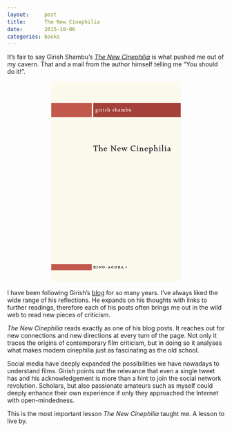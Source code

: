 ```yaml
---
layout:     post
title:      The New Cinephilia
date:       2015-10-06
categories: books
---
```


It’s fair to say Girish Shambu’s [*The New
Cinephilia*](https://www.caboosebooks.net/the-new-cinephilia) is what pushed me
out of my cavern. That and a mail from the author himself telling me “You should
do it!”.

<!--more-->

<p align="center">
    <img src="/assets/images/2015-10-06-the_new_cinephilia.png">
</p>

I have been following Girish’s [blog](http://girishshambu.blogspot.it/) for so
many years. I’ve always liked the wide range of his reflections. He expands on
his thoughts with links to further readings, therefore each of his posts often
brings me out in the wild web to read new pieces of criticism.

*The New Cinephilia* reads exactly as one of his blog posts. It reaches out for
new connections and new directions at every turn of the page. Not only it traces
the origins of contemporary film criticism, but in doing so it analyses what
makes modern cinephilia just as fascinating as the old school.

Social media have deeply expanded the possibilities we have nowadays to
understand films. Girish points out the relevance that even a single tweet has
and his acknowledgement is more than a hint to join the social network
revolution. Scholars, but also passionate amateurs such as myself could deeply
enhance their own experience if only they approached the Internet with
open-mindedness.

This is the most important lesson *The New Cinephilia* taught me. A lesson to
live by.
